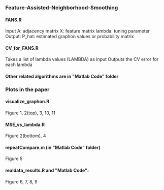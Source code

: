 ### Feature-Assisted-Neighborhood-Smoothing
#### FANS.R
  Input
  A: adjacency matrix
  X: feature matrix
  lambda: tuning parameter
  Output:
  P_hat: estimated graphon values or probability matrix
#### CV_for_FANS.R
  Takes a list of lambda values (LAMBDA) as input
  Outputs the CV error for each lambda
  
#### Other related algorithms are in "Matlab Code" folder

### Plots in the paper
#### visualize_graphon.R
  Figure 1, 2(top), 3, 10, 11
#### MSE_vs_lambda.R
  Figure 2(bottom), 4
#### repeatCompare.m (in "Matlab Code" folder)
  Figure 5
#### realdata_results.R and "Matlab Code":
  Figure 6, 7, 8, 9
